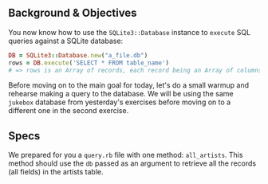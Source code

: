 ## Background & Objectives

You now know how to use the `SQLite3::Database` instance to `execute` SQL queries against a SQLite database:

```ruby
DB = SQLite3::Database.new("a_file.db")
rows = DB.execute('SELECT * FROM table_name')
# => rows is an Array of records, each record being an Array of columns.
```

Before moving on to the main goal for today, let's do a small warmup and rehearse making a query to the database. We will be using the same `jukebox` database from yesterday's exercises before moving on to a different one in the second exercise.

## Specs

We prepared for you a `query.rb` file with one method: `all_artists`. This method should use the `db` passed as an argument to retrieve all the records (all fields) in the artists table.

